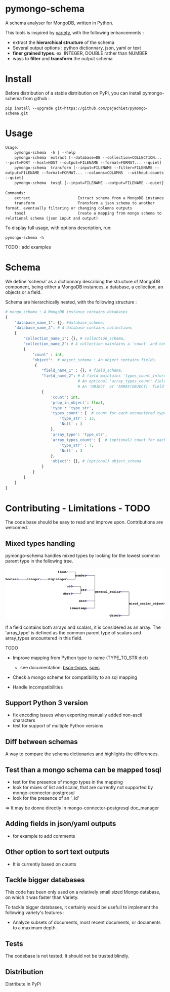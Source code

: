 # pymongo-schema
A schema analyser for MongoDB, written in Python. 

This tools is inspired by [variety](https://github.com/variety/variety), with the following enhancements :

- extract the **hierarchical structure** of the schema 
- Several output options : python dictionnary, json, yaml or text
- **finer grained types**. ex: INTEGER, DOUBLE rather than NUMBER 
- ways to **filter** and **transform** the output schema

# Install

Before distribution of a stable distribution on PyPi, you can install pymongo-schema from github : 
```shell
pip install --upgrade git+https://github.com/pajachiet/pymongo-schema.git
```
# Usage

```shell
Usage:
    pymongo-schema  -h | --help
    pymongo-schema  extract [--database=DB --collection=COLLECTION... --port=PORT --host=HOST --output=FILENAME --format=FORMAT... --quiet]
    pymongo-schema  transform [--input=FILENAME --filter=FILENAME --output=FILENAME --format=FORMAT... --columns=COLUMNS  --without-counts --quiet]
    pymongo-schema  tosql [--input=FILENAME --output=FILENAME --quiet]

Commands:
    extract                     Extract schema from a MongoDB instance
    transform                   Transform a json schema to another format, eventually filtering or changing columns outputs
    tosql                       Create a mapping from mongo schema to relational schema (json input and output)
```

To display full usage, with options description, run:
```shell 
pymongo-schema -h
```

TODO : add examples

# Schema

We define 'schema' as a dictionnary describing the structure of MongoDB component, being either a MongoDB instances, a database, a collection, an objects or a field. 
 
Schema are hierarchically nested, with the following structure :  



```python 
# mongo_schema : A MongoDB instance contains databases
{
    "database_name_1": {}, #database_schema,
    "database_name_2": # A database contains collections
    { 
        "collection_name_1": {}, # collection_schema,
        "collection_name_2": # A collection maintains a 'count' and contains 1 object
        { 
            "count" : int, 
            "object":  # object_schema : An object contains fields.            
             {
                "field_name_1" : {}, # field_schema, 
                "field_name_2": # A field maintains 'types_count_information
                                # An optional 'array_types_count' field maintains 'types_count' information for values encountered in arrays 
                                # An 'OBJECT' or 'ARRAY(OBJECT)' field recursively contains 1 'object'
                {
                    'count': int,
                    'prop_in_object': float,
                    'type': 'type_str', 
                    'types_count': {  # count for each encountered type  
                        'type_str' : 13,
                        'Null' : 3
                    }, 
                    'array_type': 'type_str',
                    'array_types_count': {  # (optional) count for each type encountered  in arrays
                        'type_str' : 7,
                        'Null' : 3
                    }, 
                    'object': {}, # (optional) object_schema 
                } 
            } 
        }
    }           
}
```
# Contributing - Limitations - TODO 
The code base should be easy to read and improve upon. Contributions are welcomed.

## Mixed types handling
pymongo-schema handles mixed types by looking for the lowest common parent type in the following tree.

<img src="type_tree.png" alt="type_tree" width=700/>

If a field contains both arrays and scalars, it is considered as an array. The 'array_type' is defined as the common parent type of scalars and array_types encountered in this field. 

TODO

- Improve mapping from Python type to name (TYPE_TO_STR dict)
    - see documentation: [bson-types](https://docs.mongodb.com/manual/reference/bson-types/), [spec](http://bsonspec.org/spec.html)

- Check a mongo scheme for compatibility to an sql mapping
- Handle incompatibilities

## Support Python 3 version

- fix encoding issues when exporting manually added non-ascii characters
- test for support of multiple Python versions

## Diff between schemas

A way to compare the schema dictionaries and highlights the differences.


## Test than a mongo schema can be mapped tosql

- test for the presence of mongo types in the mapping 
- look for mixes of list and scalar, that are currently not supported by mongo-connector-postgresql
- look for the presence of an '_id'

=> It may be donne directly in mongo-connector-postgresql doc_manager


## Adding fields in json/yaml outputs

- for example to add comments


## Other option to sort text outputs

- It is currently based on counts



## Tackle bigger databases
This code has been only used on a relatively small sized Mongo database, on which it was faster than Variety. 

To tackle bigger databases, it certainly would be usefull to implement the following variety's features :

- Analyze subsets of documents, most recent documents, or documents to a maximum depth.

## Tests
The codebase is not tested. It should not be trusted blindly.

## Distribution

Distribute in PyPi




